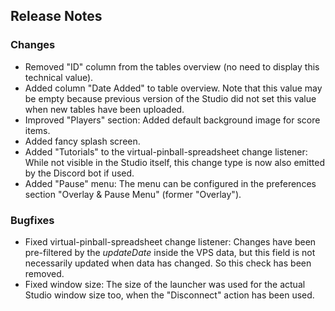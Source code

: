 ## Release Notes

### Changes

- Removed "ID" column from the tables overview (no need to display this technical value).
- Added column "Date Added" to table overview. Note that this value may be empty because previous version of the Studio did not set this value when new tables have been uploaded.
- Improved "Players" section: Added default background image for score items.
- Added fancy splash screen.
- Added "Tutorials" to the virtual-pinball-spreadsheet change listener: While not visible in the Studio itself, this change type is now also emitted by the Discord bot if used.
- Added "Pause" menu: The menu can be configured in the preferences section "Overlay & Pause Menu" (former "Overlay").

### Bugfixes

- Fixed virtual-pinball-spreadsheet change listener: Changes have been pre-filtered by the *updateDate* inside the VPS data, but this field is not necessarily updated when data has changed. So this check has been removed.
- Fixed window size: The size of the launcher was used for the actual Studio window size too, when the "Disconnect" action has been used.



